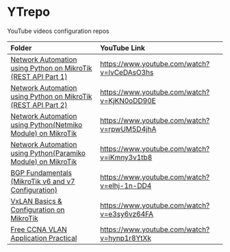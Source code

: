 # YTrepo
YouTube videos configuration repos

| **Folder** | **YouTube Link** |
|:-----------|:-----------------|
|[Network Automation using Python on MikroTik (REST API Part 1)](https://github.com/mksbcisco/YTrepo/tree/main/mt-automate)| https://www.youtube.com/watch?v=IvCeDAsO3hs |
|[Network Automation using Python on MikroTik (REST API Part 2)	](https://github.com/mksbcisco/YTrepo/tree/main/mt-automate)| https://www.youtube.com/watch?v=KjKN0oDD90E |
|[Network Automation using Python(Netmiko Module) on MikroTik](https://github.com/mksbcisco/YTrepo/tree/main/mt-automate-netmiko)| https://www.youtube.com/watch?v=rpwUM5D4jhA |
|[Network Automation using Python(Paramiko Module) on MikroTik](https://github.com/mksbcisco/YTrepo/tree/main/mt-automate-netmiko)| https://www.youtube.com/watch?v=iKmny3v1tb8 |
| [BGP Fundamentals (MikroTik v6 and v7 Configuration)](https://github.com/mksbcisco/YTrepo/tree/main/mt-bgpv67) | https://www.youtube.com/watch?v=elhj-1n-DD4 | 
| [VxLAN Basics & Configuration on MikroTik](https://github.com/mksbcisco/YTrepo/tree/main/mt-vxlan) | https://www.youtube.com/watch?v=e3sy6vz64FA |
| [Free CCNA  VLAN Application Practical](https://github.com/mksbcisco/YTrepo/tree/main/CCNA-VLAN) | https://www.youtube.com/watch?v=hynp1r8YtXk |

